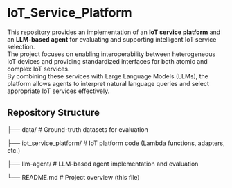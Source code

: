 # IoT_Service_Platform


This repository provides an implementation of an **IoT service platform** and an **LLM-based agent** for evaluating and supporting intelligent IoT service selection.  
The project focuses on enabling interoperability between heterogeneous IoT devices and providing standardized interfaces for both atomic and complex IoT services.  
By combining these services with Large Language Models (LLMs), the platform allows agents to interpret natural language queries and select appropriate IoT services effectively.

## Repository Structure

├── data/                   # Ground-truth datasets for evaluation

├── iot_service_platform/   # IoT platform code (Lambda functions, adapters, etc.)

├── llm-agent/              # LLM-based agent implementation and evaluation

└── README.md               # Project overview (this file)

